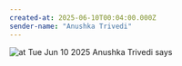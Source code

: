 ```yaml
---
created-at: 2025-06-10T00:04:00.000Z
sender-name: "Anushka Trivedi"
---
```


![at Tue Jun 10 2025 Anushka Trivedi says](./messages/images/IMG-20250610-WA0002.jpg)

